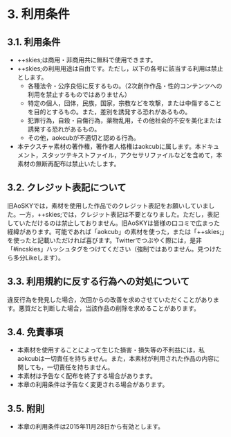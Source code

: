 # 3. 利用条件
## 3.1. 利用条件
* ++skies;は商用・非商用共に無料で使用できます。
* ++skies;の利用用途は自由です。ただし，以下の各号に該当する利用は禁止とします。
  * 各種法令・公序良俗に反するもの。（2次創作作品・性的コンテンツへの利用を禁止するものではありません）
  * 特定の個人，団体，民族，国家，宗教などを攻撃，または中傷することを目的とするもの。また，差別を誘発する恐れがあるもの。
  * 犯罪行為，自殺・自傷行為，薬物乱用，その他社会的不安を美化または誘発する恐れがあるもの。
  * その他，aokcubが不適切と認める行為。
* 本テクスチャ素材の著作権，著作者人格権はaokcubに属します。本ドキュメント，スタッツテキストファイル，アクセサリファイルなどを含めて，本素材の無断再配布は禁止いたします。

## 3.2. クレジット表記について
旧AoSKYでは，素材を使用した作品でのクレジット表記をお願いしていました。一方，++skies;では，クレジット表記は不要となりました。ただし，表記していただけるのは禁止しておりません。旧AoSKYは皆様の口コミで広まった経緯があります。可能であれば「aokcub」の素材を使った，または「++skies;」を使ったと記載いただければ喜びます。Twitterでつぶやく際には，是非「#incskies」ハッシュタグをつけてください（強制ではありません。見つけたら多分Likeします）。

## 3.3. 利用規約に反する行為への対処について
違反行為を発見した場合，次回からの改善を求めさせていただくことがあります。悪質だと判断した場合，当該作品の削除を求めることがあります。

## 3.4. 免責事項
* 本素材を使用することによって生じた損害・損失等の不利益には，私aokcubは一切責任を持ちません。また，本素材が利用された作品の内容に関しても，一切責任を持ちません。
* 本素材は予告なく配布を終了する場合があります。
* 本章の利用条件は予告なく変更される場合があります。

## 3.5. 附則
* 本章の利用条件は2015年11月28日から有効とします。
